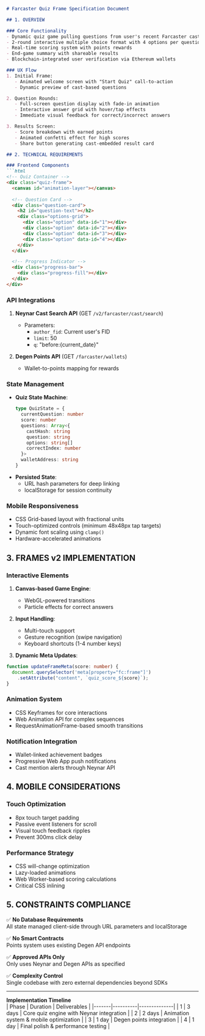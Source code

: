 ```markdown
# Farcaster Quiz Frame Specification Document

## 1. OVERVIEW

### Core Functionality
- Dynamic quiz game pulling questions from user's recent Farcaster casts
- 2-round interactive multiple choice format with 4 options per question
- Real-time scoring system with points rewards
- End-game summary with shareable results
- Blockchain-integrated user verification via Ethereum wallets

### UX Flow
1. Initial Frame: 
   - Animated welcome screen with "Start Quiz" call-to-action
   - Dynamic preview of cast-based questions

2. Question Rounds:
   - Full-screen question display with fade-in animation
   - Interactive answer grid with hover/tap effects
   - Immediate visual feedback for correct/incorrect answers

3. Results Screen:
   - Score breakdown with earned points
   - Animated confetti effect for high scores
   - Share button generating cast-embedded result card

## 2. TECHNICAL REQUIREMENTS

### Frontend Components
```html
<!-- Quiz Container -->
<div class="quiz-frame">
  <canvas id="animation-layer"></canvas>
  
  <!-- Question Card -->
  <div class="question-card">
    <h2 id="question-text"></h2>
    <div class="options-grid">
      <div class="option" data-id="1"></div>
      <div class="option" data-id="2"></div>
      <div class="option" data-id="3"></div>
      <div class="option" data-id="4"></div>
    </div>
  </div>

  <!-- Progress Indicator -->
  <div class="progress-bar">
    <div class="progress-fill"></div>
  </div>
</div>
```

### API Integrations
1. **Neynar Cast Search API** (GET `/v2/farcaster/cast/search`)
   - Parameters:
     - `author_fid`: Current user's FID
     - `limit`: 50
     - `q`: "before:{current_date}"

2. **Degen Points API** (GET `/farcaster/wallets`)
   - Wallet-to-points mapping for rewards

### State Management
- **Quiz State Machine**:
  ```typescript
  type QuizState = {
    currentQuestion: number
    score: number
    questions: Array<{
      castHash: string
      question: string
      options: string[]
      correctIndex: number
    }>
    walletAddress: string
  }
  ```
- **Persisted State**:
  - URL hash parameters for deep linking
  - localStorage for session continuity

### Mobile Responsiveness
- CSS Grid-based layout with fractional units
- Touch-optimized controls (minimum 48x48px tap targets)
- Dynamic font scaling using `clamp()`
- Hardware-accelerated animations

## 3. FRAMES v2 IMPLEMENTATION

### Interactive Elements
1. **Canvas-based Game Engine**:
   - WebGL-powered transitions
   - Particle effects for correct answers

2. **Input Handling**:
   - Multi-touch support
   - Gesture recognition (swipe navigation)
   - Keyboard shortcuts (1-4 number keys)

3. **Dynamic Meta Updates**:
```typescript
function updateFrameMeta(score: number) {
  document.querySelector('meta[property="fc:frame"]')
    .setAttribute("content", `quiz_score_${score}`);
}
```

### Animation System
- CSS Keyframes for core interactions
- Web Animation API for complex sequences
- RequestAnimationFrame-based smooth transitions

### Notification Integration
- Wallet-linked achievement badges
- Progressive Web App push notifications
- Cast mention alerts through Neynar API

## 4. MOBILE CONSIDERATIONS

### Touch Optimization
- 8px touch target padding
- Passive event listeners for scroll
- Visual touch feedback ripples
- Prevent 300ms click delay

### Performance Strategy
- CSS will-change optimization
- Lazy-loaded animations
- Web Worker-based scoring calculations
- Critical CSS inlining

## 5. CONSTRAINTS COMPLIANCE

✅ **No Database Requirements**  
All state managed client-side through URL parameters and localStorage

✅ **No Smart Contracts**  
Points system uses existing Degen API endpoints

✅ **Approved APIs Only**  
Only uses Neynar and Degen APIs as specified

✅ **Complexity Control**  
Single codebase with zero external dependencies beyond SDKs

---

**Implementation Timeline**  
| Phase | Duration | Deliverables |
|-------|----------|--------------|
| 1     | 3 days   | Core quiz engine with Neynar integration |
| 2     | 2 days   | Animation system & mobile optimization |
| 3     | 1 day    | Degen points integration |
| 4     | 1 day    | Final polish & performance testing |
```